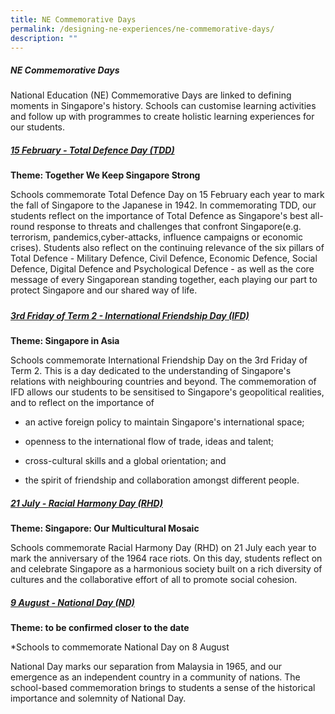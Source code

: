 ```yaml
---
title: NE Commemorative Days
permalink: /designing-ne-experiences/ne-commemorative-days/
description: ""
---
```

##### **NE Commemorative Days**

National Education (NE) Commemorative Days are linked to defining moments in Singapore's history. Schools can customise learning activities and follow up with programmes to create holistic learning experiences for our students.

##### [**15 February - Total Defence Day (TDD)**](https://www.opal2.moe.edu.sg/csl/s/cce-2021-main-sdcd/wiki/page/view?title=NE+Commemorative+Days+-+Total+Defence+Day+%28TDD%29)
**Theme: Together We Keep Singapore Strong**

Schools commemorate Total Defence Day on 15 February each year to mark the fall of Singapore to the Japanese in 1942. In commemorating TDD, our students reflect on the importance of Total Defence as Singapore's best all-round response to threats and challenges that confront Singapore(e.g. terrorism, pandemics,cyber-attacks, influence campaigns or economic crises). Students also reflect on the continuing relevance of the six pillars of Total Defence - Military Defence, Civil Defence, Economic Defence, Social Defence, Digital Defence and Psychological Defence - as well as the core message of every Singaporean standing together, each playing our part to protect Singapore and our shared way of life. 

##### 
##### [**3rd Friday of Term 2 - International Friendship Day (IFD)**](https://www.opal2.moe.edu.sg/csl/s/cce-2021-main-sdcd/wiki/page/view?title=NE+Commemorative+Days+-+International+Friendship+Day)

**Theme: Singapore in Asia**

Schools commemorate International Friendship Day on the 3rd Friday of Term 2. This is a day dedicated to the understanding of Singapore's relations with neighbouring countries and beyond. The commemoration of IFD allows our students to be sensitised to Singapore's geopolitical realities, and to reflect on the importance of

* an active foreign policy to maintain Singapore's international space;
 
* openness to the international flow of trade, ideas and talent;

* cross-cultural skills and a global orientation; and

* the spirit of friendship and collaboration amongst different people.

       
##### [**21 July - Racial Harmony Day (RHD)**](https://www.opal2.moe.edu.sg/csl/s/cce-2021-main-sdcd/wiki/page/view?title=NE+Commemorative+Days+-+Racial+Harmony+Day)

**Theme: Singapore: Our Multicultural Mosaic**

Schools commemorate Racial Harmony Day (RHD) on 21 July each year to mark the anniversary of the 1964 race riots. On this day, students reflect on and celebrate Singapore as a harmonious society built on a rich diversity of cultures and the collaborative effort of all to promote social cohesion. 

#####  [**9 August - National Day (ND)**](https://www.opal2.moe.edu.sg/csl/s/cce-2021-main-sdcd/wiki/page/view?title=NE+Commemorative+Days+-+National+Day)
 
**Theme: to be confirmed closer to the date**

*Schools to commemorate National Day on 8 August 

National Day marks our separation from Malaysia in 1965, and our emergence as an independent country in a community of nations. The school-based commemoration brings to students a sense of the historical importance and solemnity of National Day.